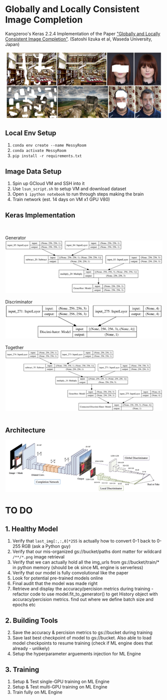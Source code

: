 # Globally and Locally Consistent Image Completion

Kangzeroo's Keras 2.2.4 Implementation of the Paper ["Globally and Locally Consistent Image Completion"](http://hi.cs.waseda.ac.jp/%7Eiizuka/projects/completion/data/completion_sig2017.pdf). (Satoshi Iizuka et al, Waseda University, Japan)

![Results of Original Paper](readme/preview.png)

## Local Env Setup
1. `conda env create --name MessyRoom`
2. `conda activate MessyRoom`
3. `pip install -r requirements.txt`

## Image Data Setup
1. Spin up GCloud VM and SSH into it
2. Use `lsun_script.sh` to setup VM and download dataset
3. Open `$ ipython notebook` to run through steps making the brain
4. Train network (est. 14 days on VM x1 GPU V80)


## Keras Implementation
<br/><br/>
Generator
![Generator](readme/generator.png)
<br/><br/>
Discriminator
![Discriminator](readme/discriminator.png)
<br/><br/>
Together
![Brain](readme/brain.png)
<br/><br/>

## Architecture
![Generative Adversarial Net](readme/overview.png)


# TO DO

## 1. Healthy Model
1. Verify that `last_img[:,:,0]*255` is actually how to convert 0-1 back to 0-255 RGB (ask a Python guy)
2. Verify that our mis-organized gs://bucket/paths dont matter for wildcard `/**/*.png` image retrieval
3. Verify that we can actually hold all the img_urls from gs://bucket/train/* in python memory (should be ok since ML engine is serverless)
4. Verify that our model is fully convolutional like the paper
5. Look for potential pre-trained models online
6. Final audit that the model was made right
8. Retrieve and display the accuracy/percision metrics during training
        - refactor code to use model.fit_to_generator() to get History object with accuracy/percision metrics. find out where we define batch size and epochs etc

## 2. Building Tools
2. Save the accuracy & percision metrics to gs://bucket during training
2. Save last best checkpoint of model to gs://bucket. Also able to load model checkpoints to resume training (check if ML engine does that already - unlikely)
5. Setup the hyperparameter arguements injection for ML Engine

## 3. Training
1. Setup & Test single-GPU training on ML Engine
2. Setup & Test multi-GPU training on ML Engine
3. Train fully on ML Engine
